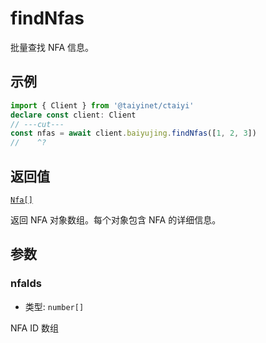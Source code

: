 # findNfas

批量查找 NFA 信息。

## 示例

```ts twoslash
import { Client } from '@taiyinet/ctaiyi'
declare const client: Client
// ---cut---
const nfas = await client.baiyujing.findNfas([1, 2, 3])
//    ^?
```

## 返回值

[`Nfa[]`](/reference/types#nfa)

返回 NFA 对象数组。每个对象包含 NFA 的详细信息。

## 参数

### nfaIds

- 类型: `number[]`

NFA ID 数组
